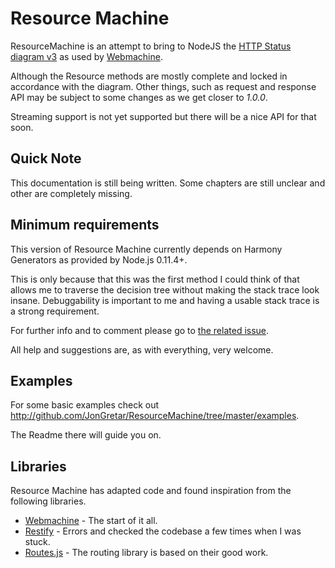 # Resource Machine

ResourceMachine is an attempt to bring to NodeJS the [HTTP Status diagram v3](mechanics/diagram.html) as used by [Webmachine](https://github.com/basho/webmachine/).

Although the Resource methods are mostly complete and locked in accordance with the diagram. Other things, such as request and response API may be subject to some changes as we get closer to *1.0.0*.

Streaming support is not yet supported but there will be a nice API for that soon.

## Quick Note

This documentation is still being written. Some chapters are still unclear and other are completely missing. 

## Minimum requirements

This version of Resource Machine currently depends on Harmony Generators as provided by Node.js 0.11.4+.

This is only because that this was the first method I could think of that allows me to traverse the decision tree without making the stack trace look insane.
Debuggability is important to me and having a usable stack trace is a strong requirement.

For further info and to comment please go to [the related issue](https://github.com/JonGretar/ResourceMachine/issues/1).

All help and suggestions are, as with everything, very welcome.

## Examples

For some basic examples check out http://github.com/JonGretar/ResourceMachine/tree/master/examples.

The Readme there will guide you on.

## Libraries

 Resource Machine has adapted code and found inspiration from the following libraries.

 * [Webmachine](https://github.com/basho/webmachine/) - The start of it all.
 * [Restify](http://mcavage.me/node-restify/) - Errors and checked the codebase a few times when I was stuck.
 * [Routes.js](https://github.com/aaronblohowiak/routes.js) - The routing library is based on their good work.

